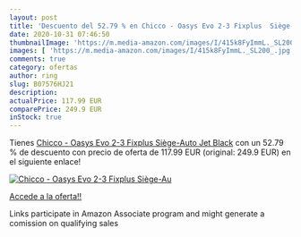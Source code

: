 ```yaml
---
layout: post
title: 'Descuento del 52.79 % en Chicco - Oasys Evo 2-3 Fixplus  Siège-Au'
date: 2020-10-31 07:46:50
thumbnailImage: 'https://m.media-amazon.com/images/I/415k8FyImmL._SL200_.jpg'
images: [ 'https://m.media-amazon.com/images/I/415k8FyImmL._SL200_.jpg' ]
comments: true
category: ofertas
author: ring
slug: B07576HJ21
description:
actualPrice: 117.99 EUR
comparePrice: 249.9 EUR
inStock: true
---
```


Tienes [Chicco - Oasys Evo 2-3 Fixplus  Siège-Auto  Jet Black](https://www.amazon.fr/dp/B07576HJ21/?tag=tolees0d-21) con un 52.79 % de descuento con precio de oferta de 117.99 EUR (original: 249.9 EUR) en el siguiente enlace!

[![Chicco - Oasys Evo 2-3 Fixplus  Siège-Au](https://m.media-amazon.com/images/I/415k8FyImmL._SL200_.jpg)](https://www.amazon.fr/dp/B07576HJ21/?tag=tolees0d-21)

[Accede a la oferta!!](https://www.amazon.fr/dp/B07576HJ21/?tag=tolees0d-21)

Links participate in Amazon Associate program and might generate a comission on qualifying sales


